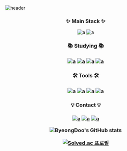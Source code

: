 ![header](https://capsule-render.vercel.app/api?type=waving&color=auto&height=230&section=header&text=Hi%20there!%20👋&fontSize=70)

<h3 align="center">✨ Main Stack ✨</h3>
<div align="center">

![a](https://img.shields.io/badge/springboot-20232a.svg?style=for-the-badge&logo=springboot&logoColor=#6DB33F&backgroundColor=#FFFFFF)
![a](https://img.shields.io/badge/mysql-20232a.svg?style=for-the-badge&logo=mysql&logoColor=#4479A1)

<!--
**ByeongDoo-Han/ByeongDoo-Han** is a ✨ _special_ ✨ repository because its `README.md` (this file) appears on your GitHub profile.

Here are some ideas to get you started:

-   🔭 I’m currently working on ...
-   🌱 I’m currently learning ...
-   👯 I’m looking to collaborate on ...
-   🤔 I’m looking for help with ...
-   💬 Ask me about ...
-   📫 How to reach me: ...
-   😄 Pronouns: ...
-   ⚡ Fun fact: ...
    -->

<!-- ### :zap: Recent Activity -->

<!--START_SECTION:activity-->

<h3 align="center">📚 Studying 📚<h3>

![a](https://img.shields.io/badge/kotlin-20232a.svg?style=for-the-badge&logo=kotlin&logoColor=#4479A1)
![a](https://img.shields.io/badge/react-20232a.svg?style=for-the-badge&logo=react&logoColor=#4479A1)
![a](https://img.shields.io/badge/javascript-20232a.svg?style=for-the-badge&logo=javascript&logoColor=#4479A1)
![a](https://img.shields.io/badge/typescript-20232a.svg?style=for-the-badge&logo=typescript&logoColor=#4479A1)

<h3 align="center">🛠️ Tools 🛠️<h3>

![a](https://img.shields.io/badge/git-20232a.svg?style=for-the-badge&logo=git&logoColor=#4479A1)
![a](https://img.shields.io/badge/github-20232a.svg?style=for-the-badge&logo=github&logoColor=#4479A1)
![a](https://img.shields.io/badge/intellij-20232a.svg?style=for-the-badge&logo=intellijidea&logoColor=#4479A1)
![a](https://img.shields.io/badge/eclipse-20232a.svg?style=for-the-badge&logo=eclipseide&logoColor=#4479A1)

<h3 align="center">💡 Contact 💡<h3>

[![a](https://img.shields.io/badge/tistory-20232a.svg?style=for-the-badge&logo=tistory&logoColor=#4479A1)](https://dewveloperr.tistory.com/)
[![a](https://img.shields.io/badge/velog-20232a.svg?style=for-the-badge&logo=velog&logoColor=#4479A1)](https://velog.io/@quden04/posts)
[![a](https://img.shields.io/badge/quden04@gmail.com-20232a.svg?style=for-the-badge&logo=gmail&logoColor=#4479A1)](https://mail.google.com/mail/?view=cm&fs=1&to=quden04@gmail.com)

<!--END_SECTION:activity-->

![ByeongDoo's GitHub stats](https://github-readme-stats.vercel.app/api?username=ByeongDoo-Han&show_icons=true&theme=auto)

[![Solved.ac
프로필](http://mazassumnida.wtf/api/v2/generate_badge?boj=quden03)](https://solved.ac/quden03)

</div>
